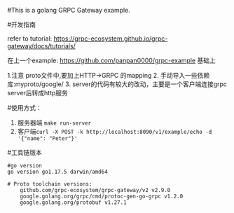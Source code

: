 #This is a golang GRPC Gateway example.


#开发指南

refer to tutorial:
https://grpc-ecosystem.github.io/grpc-gateway/docs/tutorials/

在上一个example: https://github.com/panpan0000/grpc-example 基础上

1.注意 proto文件中,要加上HTTP->GRPC 的mapping
2. 手动导入一些依赖库:myproto/google/ 
3. server的代码有较大的改动，主要是一个客户端连接grpc server后转成http服务



#使用方式：

1. 服务器端 `make run-server`
2. 客户端`curl -X POST -k http://localhost:8090/v1/example/echo -d '{"name": "Peter"}' `


#工具链版本

```
#go version
go version go1.17.5 darwin/amd64

# Proto toolchain versions:
	github.com/grpc-ecosystem/grpc-gateway/v2 v2.9.0 
	google.golang.org/grpc/cmd/protoc-gen-go-grpc v1.2.0 
	google.golang.org/protobuf v1.27.1 

```
